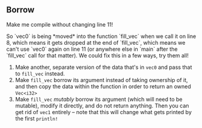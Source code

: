 ## Borrow

Make me compile without changing line 11!

<div class="hint">
  So `vec0` is being *moved* into the function `fill_vec` when we call it on line 8, which means it gets dropped at the end of `fill_vec`, which means we can't use `vec0` again on line 11 (or anywhere else in `main` after the `fill_vec` call for that matter).
  We could fix this in a few ways, try them all!

  1. Make another, separate version of the data that's in `vec0` and pass that to `fill_vec` instead.
  2. Make `fill_vec` borrow its argument instead of taking ownership of it, and then copy the data within the function in order to return an owned `Vec<i32>`
  3. Make `fill_vec` *mutably* borrow its argument (which will need to be mutable), modify it directly, and do not return anything. Then you can get rid of `vec1` entirely – note that this will change what gets printed by the first `println!`
</div>
